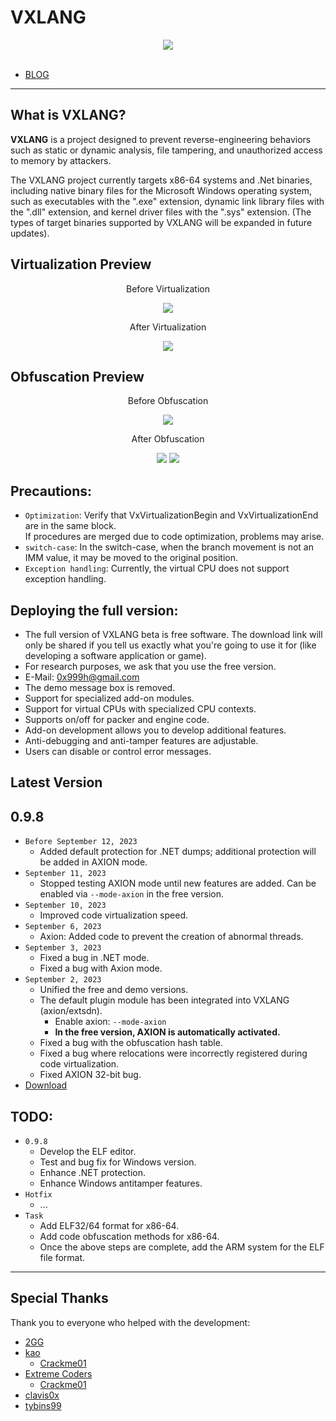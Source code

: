 # VXLANG

<div align="center">
   <a href="https://vxlang.github.io/">
      <img src="https://vxlang.github.io/image/vxlang.gif" loop=infinite style="max-width: 100%; height: auto;" />
   </a>
</div>
<br>

- [BLOG](https://vxlang.github.io/)

---

## What is VXLANG?

**VXLANG** is a project designed to prevent reverse-engineering behaviors such as static or dynamic analysis, file tampering, and unauthorized access to memory by attackers. 

The VXLANG project currently targets x86-64 systems and .Net binaries, including native binary files for the Microsoft Windows operating system, such as executables with the ".exe" extension, dynamic link library files with the ".dll" extension, and kernel driver files with the ".sys" extension. (The types of target binaries supported by VXLANG will be expanded in future updates).

## Virtualization Preview

<div align="center">
   <p>Before Virtualization</p>
   <img src="https://vxlang.github.io/image/VMBegin.png" style="max-width: 100%; height: auto;" />
   <p>After Virtualization</p>
   <img src="https://vxlang.github.io/image/VMEnd.png" style="max-width: 100%; height: auto;" />
</div>

## Obfuscation Preview

<div align="center">
   <p>Before Obfuscation</p>
   <img src="https://vxlang.github.io/image/bef.PNG" style="max-width: 100%; height: auto;" />
   <p>After Obfuscation</p>
   <img src="https://vxlang.github.io/image/aft.PNG" style="max-width: 100%; height: auto;" /> 
   <img src="https://vxlang.github.io/image/aft2.PNG" style="max-width: 100%; height: auto;" /> 
</div>

## Precautions:

- `Optimization`: Verify that VxVirtualizationBegin and VxVirtualizationEnd are in the same block.  
  If procedures are merged due to code optimization, problems may arise.
- `switch-case`: In the switch-case, when the branch movement is not an IMM value, it may be moved to the original position.
- `Exception handling`: Currently, the virtual CPU does not support exception handling.
  
## Deploying the full version:

- The full version of VXLANG beta is free software. The download link will only be shared if you tell us exactly what you're going to use it for (like developing a software application or game).
- For research purposes, we ask that you use the free version.
- E-Mail: 0x999h@gmail.com
- The demo message box is removed.
- Support for specialized add-on modules.
- Support for virtual CPUs with specialized CPU contexts.
- Supports on/off for packer and engine code.
- Add-on development allows you to develop additional features.
- Anti-debugging and anti-tamper features are adjustable.
- Users can disable or control error messages.

## Latest Version

0.9.8
---
  - `Before September 12, 2023`
    - Added default protection for .NET dumps; additional protection will be added in AXION mode.
  - `September 11, 2023`
    - Stopped testing AXION mode until new features are added. Can be enabled via `--mode-axion` in the free version.
  - `September 10, 2023`
    - Improved code virtualization speed.
  - `September 6, 2023`
    - Axion: Added code to prevent the creation of abnormal threads.
  - `September 3, 2023`
    - Fixed a bug in .NET mode.
    - Fixed a bug with Axion mode.
  - `September 2, 2023`
    - Unified the free and demo versions. 
    - The default plugin module has been integrated into VXLANG (axion/extsdn).
      - Enable axion: `--mode-axion`
      - **In the free version, AXION is automatically activated.**
    - Fixed a bug with the obfuscation hash table.
    - Fixed a bug where relocations were incorrectly registered during code virtualization.
    - Fixed AXION 32-bit bug.
  - [Download](https://vxlang.github.io/download.html)
      
## TODO:

- `0.9.8`
  - Develop the ELF editor.
  - Test and bug fix for Windows version.
  - Enhance .NET protection.
  - Enhance Windows antitamper features.
- `Hotfix`
  - ...
- `Task`
  - Add ELF32/64 format for x86-64.
  - Add code obfuscation methods for x86-64.
  - Once the above steps are complete, add the ARM system for the ELF file format.
    
---

## Special Thanks

Thank you to everyone who helped with the development:

- [2GG](https://twitter.com/2gg) 
- [kao](https://lifeinhex.com/) 
  - [Crackme01](https://forum.tuts4you.com/topic/43809-users-desktop-crackme/#comment-213340) 
- [Extreme Coders](https://github.com/extremecoders-re/tuts4you_users_desktop_crackme_writeup) 
  - [Crackme01](https://forum.tuts4you.com/topic/43809-users-desktop-crackme/#comment-213328)  
- [clavis0x](https://github.com/clavis0x)
- [tybins99](https://github.com/tybins)
